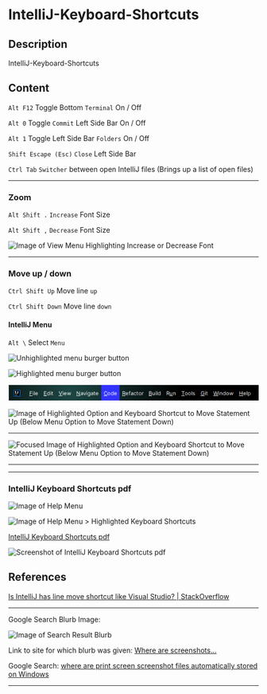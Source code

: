 # IntelliJ-Keyboard-Shortcuts

## Description

IntelliJ-Keyboard-Shortcuts

## Content

`Alt F12` Toggle Bottom `Terminal` On / Off

`Alt 0` Toggle `Commit` Left Side Bar On / Off

`Alt 1` Toggle Left Side Bar `Folders` On / Off

`Shift Escape (Esc)` `Close` Left Side Bar

`Ctrl Tab` `Switcher` between open IntelliJ files (Brings up a list of open files)

____

### Zoom

`Alt Shift .` `Increase` Font Size

`Alt Shift ,` `Decrease` Font Size

![Image of View Menu Highlighting Increase or Decrease Font](https://github.com/CoderSales/IntelliJ-Keyboard-Shortcuts/assets/32943259/357b43e5-40b1-4967-91a8-20922ca19e03)


____

### Move up / down

`Ctrl Shift Up` Move line `up`

`Ctrl Shift Down` Move line `down`

#### IntelliJ Menu

`Alt \` Select `Menu`

![Unhighlighted menu burger button](https://github.com/CoderSales/IntelliJ-Keyboard-Shortcuts/assets/32943259/c2082132-f081-441d-9e01-748b23d58875)

![Highlighted menu burger button](https://github.com/CoderSales/IntelliJ-Keyboard-Shortcuts/assets/32943259/37a07678-e883-42a3-9208-386ee31c8b4f)

![Image of IntelliJ Menu](/static/images/imageOfIntelliJMenu.png)

![Image of Highlighted Option and Keyboard Shortcut to Move Statement Up (Below Menu Option to Move Statement Down)](https://github.com/CoderSales/IntelliJ-Keyboard-Shortcuts/assets/32943259/21e94aae-aefa-4809-98db-88753fd78dc2)

____

![Focused Image of Highlighted Option and Keyboard Shortcut to Move Statement Up (Below Menu Option to Move Statement Down)](https://github.com/CoderSales/IntelliJ-Keyboard-Shortcuts/assets/32943259/101bddd9-4514-4966-9259-08cf8f13a300)

____

____

### IntelliJ Keyboard Shortcuts pdf

![Image of Help Menu](https://github.com/CoderSales/IntelliJ-Keyboard-Shortcuts/assets/32943259/40a05931-b08a-4c4b-96de-e99ffd8eedc2)

![Image of Help Menu > Highlighted Keyboard Shortcuts](https://github.com/CoderSales/IntelliJ-Keyboard-Shortcuts/assets/32943259/4896efbc-8e10-42a9-8927-50a5a244fd76)

[IntelliJ Keyboard Shortcuts pdf](https://resources.jetbrains.com/storage/products/intellij-idea/docs/IntelliJIDEA_ReferenceCard.pdf)

![Screenshot of IntelliJ Keyboard Shortcuts pdf](https://github.com/CoderSales/IntelliJ-Keyboard-Shortcuts/assets/32943259/f07dd8a1-9047-4bfa-a6b0-e6ae987fa4b6)

## References

[Is IntelliJ has line move shortcut like Visual Studio? | StackOverflow](https://stackoverflow.com/questions/69422749/is-intellij-has-line-move-shortcut-like-visual-studio)

____

Google Search Blurb Image:

![Image of Search Result Blurb](https://github.com/CoderSales/IntelliJ-Keyboard-Shortcuts/assets/32943259/8a4ceed9-1659-4213-b773-66d41c3ae5d2)

Link to site for which blurb was given: [Where are screenshots...](https://www.androidauthority.com/where-are-screenshots-saved-windows-3341260/#:~:text=However%2C%20using%20the%20Windows%2BPrint,with%20your%20Windows%20account%20name.)

Google Search: [where are print screen screenshot files automatically stored on Windows](https://www.google.com/search?q=where+are+print+screen+screenshot+files+automatically+stored+on+Windows&oq=where+are+print+screen+screenshot+files+automatically+stored+on+Windows&gs_lcrp=EgZjaHJvbWUyBggAEEUYOdIBCTE3NjkzajBqN6gCALACAA&sourceid=chrome&ie=UTF-8)

____
